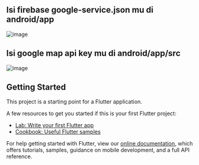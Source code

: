 ## Isi firebase google-service.json mu di android/app
![image](https://user-images.githubusercontent.com/51728970/90526112-2fb7a880-e19a-11ea-99a6-23027499c50d.png)


## Isi google map api key mu di android/app/src
![image](https://user-images.githubusercontent.com/51728970/90525639-ab652580-e199-11ea-9696-c8ef317cb904.png)




## Getting Started

This project is a starting point for a Flutter application.

A few resources to get you started if this is your first Flutter project:

- [Lab: Write your first Flutter app](https://flutter.dev/docs/get-started/codelab)
- [Cookbook: Useful Flutter samples](https://flutter.dev/docs/cookbook)

For help getting started with Flutter, view our
[online documentation](https://flutter.dev/docs), which offers tutorials,
samples, guidance on mobile development, and a full API reference.
